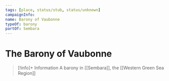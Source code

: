 ```yaml
---
tags: [place, status/stub, status/unknown]
campaignInfo:
name: Barony of Vaubonne
typeOf: barony
partOf: Sembara
---
```

# The Barony of Vaubonne
>[!info]+ Information
> A barony in [[Sembara]], the [[Western Green Sea Region]]

